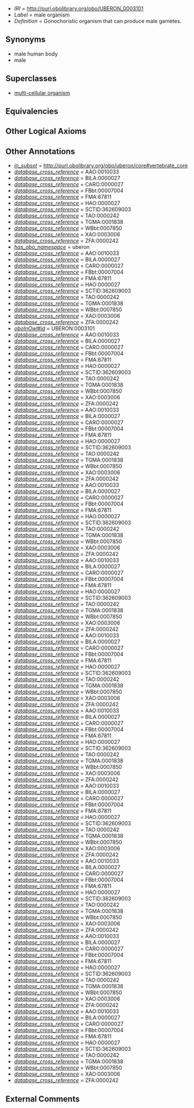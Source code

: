  * *IRI* = http://purl.obolibrary.org/obo/UBERON_0003101
 * *Label* = male organism
 * *Definition* = Gonochoristic organism that can produce male gametes.

## Synonyms

 * male human body
 * male

## Superclasses

 * [multi-cellular organism](../../UBERON/68/UBERON_0000468.md)

## Equivalencies


## Other Logical Axioms


## Other Annotations

 * *[in_subset](../../et/oboInOwl#inSubset.md)* = http://purl.obolibrary.org/obo/uberon/core#vertebrate_core
 * *[database_cross_reference](../../ef/oboInOwl#hasDbXref.md)* = AAO:0010033
 * *[database_cross_reference](../../ef/oboInOwl#hasDbXref.md)* = BILA:0000027
 * *[database_cross_reference](../../ef/oboInOwl#hasDbXref.md)* = CARO:0000027
 * *[database_cross_reference](../../ef/oboInOwl#hasDbXref.md)* = FBbt:00007004
 * *[database_cross_reference](../../ef/oboInOwl#hasDbXref.md)* = FMA:67811
 * *[database_cross_reference](../../ef/oboInOwl#hasDbXref.md)* = HAO:0000027
 * *[database_cross_reference](../../ef/oboInOwl#hasDbXref.md)* = SCTID:362609003
 * *[database_cross_reference](../../ef/oboInOwl#hasDbXref.md)* = TAO:0000242
 * *[database_cross_reference](../../ef/oboInOwl#hasDbXref.md)* = TGMA:0001838
 * *[database_cross_reference](../../ef/oboInOwl#hasDbXref.md)* = WBbt:0007850
 * *[database_cross_reference](../../ef/oboInOwl#hasDbXref.md)* = XAO:0003006
 * *[database_cross_reference](../../ef/oboInOwl#hasDbXref.md)* = ZFA:0000242
 * *[has_obo_namespace](../../ce/oboInOwl#hasOBONamespace.md)* = uberon
 * *[database_cross_reference](../../ef/oboInOwl#hasDbXref.md)* = AAO:0010033
 * *[database_cross_reference](../../ef/oboInOwl#hasDbXref.md)* = BILA:0000027
 * *[database_cross_reference](../../ef/oboInOwl#hasDbXref.md)* = CARO:0000027
 * *[database_cross_reference](../../ef/oboInOwl#hasDbXref.md)* = FBbt:00007004
 * *[database_cross_reference](../../ef/oboInOwl#hasDbXref.md)* = FMA:67811
 * *[database_cross_reference](../../ef/oboInOwl#hasDbXref.md)* = HAO:0000027
 * *[database_cross_reference](../../ef/oboInOwl#hasDbXref.md)* = SCTID:362609003
 * *[database_cross_reference](../../ef/oboInOwl#hasDbXref.md)* = TAO:0000242
 * *[database_cross_reference](../../ef/oboInOwl#hasDbXref.md)* = TGMA:0001838
 * *[database_cross_reference](../../ef/oboInOwl#hasDbXref.md)* = WBbt:0007850
 * *[database_cross_reference](../../ef/oboInOwl#hasDbXref.md)* = XAO:0003006
 * *[database_cross_reference](../../ef/oboInOwl#hasDbXref.md)* = ZFA:0000242
 * *[oboInOwl#id](../../id/oboInOwl#id.md)* = UBERON:0003101
 * *[database_cross_reference](../../ef/oboInOwl#hasDbXref.md)* = AAO:0010033
 * *[database_cross_reference](../../ef/oboInOwl#hasDbXref.md)* = BILA:0000027
 * *[database_cross_reference](../../ef/oboInOwl#hasDbXref.md)* = CARO:0000027
 * *[database_cross_reference](../../ef/oboInOwl#hasDbXref.md)* = FBbt:00007004
 * *[database_cross_reference](../../ef/oboInOwl#hasDbXref.md)* = FMA:67811
 * *[database_cross_reference](../../ef/oboInOwl#hasDbXref.md)* = HAO:0000027
 * *[database_cross_reference](../../ef/oboInOwl#hasDbXref.md)* = SCTID:362609003
 * *[database_cross_reference](../../ef/oboInOwl#hasDbXref.md)* = TAO:0000242
 * *[database_cross_reference](../../ef/oboInOwl#hasDbXref.md)* = TGMA:0001838
 * *[database_cross_reference](../../ef/oboInOwl#hasDbXref.md)* = WBbt:0007850
 * *[database_cross_reference](../../ef/oboInOwl#hasDbXref.md)* = XAO:0003006
 * *[database_cross_reference](../../ef/oboInOwl#hasDbXref.md)* = ZFA:0000242
 * *[database_cross_reference](../../ef/oboInOwl#hasDbXref.md)* = AAO:0010033
 * *[database_cross_reference](../../ef/oboInOwl#hasDbXref.md)* = BILA:0000027
 * *[database_cross_reference](../../ef/oboInOwl#hasDbXref.md)* = CARO:0000027
 * *[database_cross_reference](../../ef/oboInOwl#hasDbXref.md)* = FBbt:00007004
 * *[database_cross_reference](../../ef/oboInOwl#hasDbXref.md)* = FMA:67811
 * *[database_cross_reference](../../ef/oboInOwl#hasDbXref.md)* = HAO:0000027
 * *[database_cross_reference](../../ef/oboInOwl#hasDbXref.md)* = SCTID:362609003
 * *[database_cross_reference](../../ef/oboInOwl#hasDbXref.md)* = TAO:0000242
 * *[database_cross_reference](../../ef/oboInOwl#hasDbXref.md)* = TGMA:0001838
 * *[database_cross_reference](../../ef/oboInOwl#hasDbXref.md)* = WBbt:0007850
 * *[database_cross_reference](../../ef/oboInOwl#hasDbXref.md)* = XAO:0003006
 * *[database_cross_reference](../../ef/oboInOwl#hasDbXref.md)* = ZFA:0000242
 * *[database_cross_reference](../../ef/oboInOwl#hasDbXref.md)* = AAO:0010033
 * *[database_cross_reference](../../ef/oboInOwl#hasDbXref.md)* = BILA:0000027
 * *[database_cross_reference](../../ef/oboInOwl#hasDbXref.md)* = CARO:0000027
 * *[database_cross_reference](../../ef/oboInOwl#hasDbXref.md)* = FBbt:00007004
 * *[database_cross_reference](../../ef/oboInOwl#hasDbXref.md)* = FMA:67811
 * *[database_cross_reference](../../ef/oboInOwl#hasDbXref.md)* = HAO:0000027
 * *[database_cross_reference](../../ef/oboInOwl#hasDbXref.md)* = SCTID:362609003
 * *[database_cross_reference](../../ef/oboInOwl#hasDbXref.md)* = TAO:0000242
 * *[database_cross_reference](../../ef/oboInOwl#hasDbXref.md)* = TGMA:0001838
 * *[database_cross_reference](../../ef/oboInOwl#hasDbXref.md)* = WBbt:0007850
 * *[database_cross_reference](../../ef/oboInOwl#hasDbXref.md)* = XAO:0003006
 * *[database_cross_reference](../../ef/oboInOwl#hasDbXref.md)* = ZFA:0000242
 * *[database_cross_reference](../../ef/oboInOwl#hasDbXref.md)* = AAO:0010033
 * *[database_cross_reference](../../ef/oboInOwl#hasDbXref.md)* = BILA:0000027
 * *[database_cross_reference](../../ef/oboInOwl#hasDbXref.md)* = CARO:0000027
 * *[database_cross_reference](../../ef/oboInOwl#hasDbXref.md)* = FBbt:00007004
 * *[database_cross_reference](../../ef/oboInOwl#hasDbXref.md)* = FMA:67811
 * *[database_cross_reference](../../ef/oboInOwl#hasDbXref.md)* = HAO:0000027
 * *[database_cross_reference](../../ef/oboInOwl#hasDbXref.md)* = SCTID:362609003
 * *[database_cross_reference](../../ef/oboInOwl#hasDbXref.md)* = TAO:0000242
 * *[database_cross_reference](../../ef/oboInOwl#hasDbXref.md)* = TGMA:0001838
 * *[database_cross_reference](../../ef/oboInOwl#hasDbXref.md)* = WBbt:0007850
 * *[database_cross_reference](../../ef/oboInOwl#hasDbXref.md)* = XAO:0003006
 * *[database_cross_reference](../../ef/oboInOwl#hasDbXref.md)* = ZFA:0000242
 * *[database_cross_reference](../../ef/oboInOwl#hasDbXref.md)* = AAO:0010033
 * *[database_cross_reference](../../ef/oboInOwl#hasDbXref.md)* = BILA:0000027
 * *[database_cross_reference](../../ef/oboInOwl#hasDbXref.md)* = CARO:0000027
 * *[database_cross_reference](../../ef/oboInOwl#hasDbXref.md)* = FBbt:00007004
 * *[database_cross_reference](../../ef/oboInOwl#hasDbXref.md)* = FMA:67811
 * *[database_cross_reference](../../ef/oboInOwl#hasDbXref.md)* = HAO:0000027
 * *[database_cross_reference](../../ef/oboInOwl#hasDbXref.md)* = SCTID:362609003
 * *[database_cross_reference](../../ef/oboInOwl#hasDbXref.md)* = TAO:0000242
 * *[database_cross_reference](../../ef/oboInOwl#hasDbXref.md)* = TGMA:0001838
 * *[database_cross_reference](../../ef/oboInOwl#hasDbXref.md)* = WBbt:0007850
 * *[database_cross_reference](../../ef/oboInOwl#hasDbXref.md)* = XAO:0003006
 * *[database_cross_reference](../../ef/oboInOwl#hasDbXref.md)* = ZFA:0000242
 * *[database_cross_reference](../../ef/oboInOwl#hasDbXref.md)* = AAO:0010033
 * *[database_cross_reference](../../ef/oboInOwl#hasDbXref.md)* = BILA:0000027
 * *[database_cross_reference](../../ef/oboInOwl#hasDbXref.md)* = CARO:0000027
 * *[database_cross_reference](../../ef/oboInOwl#hasDbXref.md)* = FBbt:00007004
 * *[database_cross_reference](../../ef/oboInOwl#hasDbXref.md)* = FMA:67811
 * *[database_cross_reference](../../ef/oboInOwl#hasDbXref.md)* = HAO:0000027
 * *[database_cross_reference](../../ef/oboInOwl#hasDbXref.md)* = SCTID:362609003
 * *[database_cross_reference](../../ef/oboInOwl#hasDbXref.md)* = TAO:0000242
 * *[database_cross_reference](../../ef/oboInOwl#hasDbXref.md)* = TGMA:0001838
 * *[database_cross_reference](../../ef/oboInOwl#hasDbXref.md)* = WBbt:0007850
 * *[database_cross_reference](../../ef/oboInOwl#hasDbXref.md)* = XAO:0003006
 * *[database_cross_reference](../../ef/oboInOwl#hasDbXref.md)* = ZFA:0000242
 * *[database_cross_reference](../../ef/oboInOwl#hasDbXref.md)* = AAO:0010033
 * *[database_cross_reference](../../ef/oboInOwl#hasDbXref.md)* = BILA:0000027
 * *[database_cross_reference](../../ef/oboInOwl#hasDbXref.md)* = CARO:0000027
 * *[database_cross_reference](../../ef/oboInOwl#hasDbXref.md)* = FBbt:00007004
 * *[database_cross_reference](../../ef/oboInOwl#hasDbXref.md)* = FMA:67811
 * *[database_cross_reference](../../ef/oboInOwl#hasDbXref.md)* = HAO:0000027
 * *[database_cross_reference](../../ef/oboInOwl#hasDbXref.md)* = SCTID:362609003
 * *[database_cross_reference](../../ef/oboInOwl#hasDbXref.md)* = TAO:0000242
 * *[database_cross_reference](../../ef/oboInOwl#hasDbXref.md)* = TGMA:0001838
 * *[database_cross_reference](../../ef/oboInOwl#hasDbXref.md)* = WBbt:0007850
 * *[database_cross_reference](../../ef/oboInOwl#hasDbXref.md)* = XAO:0003006
 * *[database_cross_reference](../../ef/oboInOwl#hasDbXref.md)* = ZFA:0000242
 * *[database_cross_reference](../../ef/oboInOwl#hasDbXref.md)* = AAO:0010033
 * *[database_cross_reference](../../ef/oboInOwl#hasDbXref.md)* = BILA:0000027
 * *[database_cross_reference](../../ef/oboInOwl#hasDbXref.md)* = CARO:0000027
 * *[database_cross_reference](../../ef/oboInOwl#hasDbXref.md)* = FBbt:00007004
 * *[database_cross_reference](../../ef/oboInOwl#hasDbXref.md)* = FMA:67811
 * *[database_cross_reference](../../ef/oboInOwl#hasDbXref.md)* = HAO:0000027
 * *[database_cross_reference](../../ef/oboInOwl#hasDbXref.md)* = SCTID:362609003
 * *[database_cross_reference](../../ef/oboInOwl#hasDbXref.md)* = TAO:0000242
 * *[database_cross_reference](../../ef/oboInOwl#hasDbXref.md)* = TGMA:0001838
 * *[database_cross_reference](../../ef/oboInOwl#hasDbXref.md)* = WBbt:0007850
 * *[database_cross_reference](../../ef/oboInOwl#hasDbXref.md)* = XAO:0003006
 * *[database_cross_reference](../../ef/oboInOwl#hasDbXref.md)* = ZFA:0000242
 * *[database_cross_reference](../../ef/oboInOwl#hasDbXref.md)* = AAO:0010033
 * *[database_cross_reference](../../ef/oboInOwl#hasDbXref.md)* = BILA:0000027
 * *[database_cross_reference](../../ef/oboInOwl#hasDbXref.md)* = CARO:0000027
 * *[database_cross_reference](../../ef/oboInOwl#hasDbXref.md)* = FBbt:00007004
 * *[database_cross_reference](../../ef/oboInOwl#hasDbXref.md)* = FMA:67811
 * *[database_cross_reference](../../ef/oboInOwl#hasDbXref.md)* = HAO:0000027
 * *[database_cross_reference](../../ef/oboInOwl#hasDbXref.md)* = SCTID:362609003
 * *[database_cross_reference](../../ef/oboInOwl#hasDbXref.md)* = TAO:0000242
 * *[database_cross_reference](../../ef/oboInOwl#hasDbXref.md)* = TGMA:0001838
 * *[database_cross_reference](../../ef/oboInOwl#hasDbXref.md)* = WBbt:0007850
 * *[database_cross_reference](../../ef/oboInOwl#hasDbXref.md)* = XAO:0003006
 * *[database_cross_reference](../../ef/oboInOwl#hasDbXref.md)* = ZFA:0000242
 * *[database_cross_reference](../../ef/oboInOwl#hasDbXref.md)* = AAO:0010033
 * *[database_cross_reference](../../ef/oboInOwl#hasDbXref.md)* = BILA:0000027
 * *[database_cross_reference](../../ef/oboInOwl#hasDbXref.md)* = CARO:0000027
 * *[database_cross_reference](../../ef/oboInOwl#hasDbXref.md)* = FBbt:00007004
 * *[database_cross_reference](../../ef/oboInOwl#hasDbXref.md)* = FMA:67811
 * *[database_cross_reference](../../ef/oboInOwl#hasDbXref.md)* = HAO:0000027
 * *[database_cross_reference](../../ef/oboInOwl#hasDbXref.md)* = SCTID:362609003
 * *[database_cross_reference](../../ef/oboInOwl#hasDbXref.md)* = TAO:0000242
 * *[database_cross_reference](../../ef/oboInOwl#hasDbXref.md)* = TGMA:0001838
 * *[database_cross_reference](../../ef/oboInOwl#hasDbXref.md)* = WBbt:0007850
 * *[database_cross_reference](../../ef/oboInOwl#hasDbXref.md)* = XAO:0003006
 * *[database_cross_reference](../../ef/oboInOwl#hasDbXref.md)* = ZFA:0000242

## External Comments

